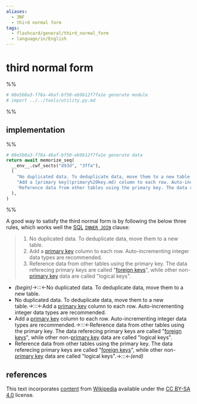 ```yaml
---
aliases:
  - 3NF
  - third normal form
tags:
  - flashcard/general/third_normal_form
  - language/in/English
---
```


# third normal form

%%

```Python
# 08e5b0a3-f78a-46af-bf50-eb9b12f7fa1e generate module
# import ../../tools/utility.py.md
```

%%

## implementation

%%

```Python
# 08e5b0a3-f78a-46af-bf50-eb9b12f7fa1e generate data
return await memorize_seq(
  __env__.cwf_sects("d93d", "3ffa"),
  (
    "No duplicated data. To deduplicate data, move them to a new table.",
    "Add a [primary key](primary%20key.md) column to each row. Auto-incrementing integer data types are recommended.",
    'Reference data from other tables using the primary key. The data referecing primary keys are called "[foreign keys](foreign%20key.md)", while other non-[primary key](primary%20key.md) data are called "logical keys".',
  ),
)
```

%%

A good way to satisfy the third normal form is by following the below three rules, which works well the [SQL](SQL.md) [`INNER JOIN`](join%20(SQL).md#inner%20join) clause:

<!--08e5b0a3-f78a-46af-bf50-eb9b12f7fa1e generate section="d93d"--><!-- The following content is generated at 2023-09-11T22:15:48.171895+08:00. Any edits will be overridden! -->

> 1. No duplicated data. To deduplicate data, move them to a new table.
> 2. Add a [primary key](primary%20key.md) column to each row. Auto-incrementing integer data types are recommended.
> 3. Reference data from other tables using the primary key. The data referecing primary keys are called "[foreign keys](foreign%20key.md)", while other non-[primary key](primary%20key.md) data are called "logical keys".

<!--/08e5b0a3-f78a-46af-bf50-eb9b12f7fa1e-->

<!--08e5b0a3-f78a-46af-bf50-eb9b12f7fa1e generate section="3ffa"--><!-- The following content is generated at 2024-01-04T20:17:52.886708+08:00. Any edits will be overridden! -->

- _(begin)_→:::←No duplicated data. To deduplicate data, move them to a new table.
- No duplicated data. To deduplicate data, move them to a new table.→:::←Add a [primary key](primary%20key.md) column to each row. Auto-incrementing integer data types are recommended.
- Add a [primary key](primary%20key.md) column to each row. Auto-incrementing integer data types are recommended.→:::←Reference data from other tables using the primary key. The data referecing primary keys are called "[foreign keys](foreign%20key.md)", while other non-[primary key](primary%20key.md) data are called "logical keys".
- Reference data from other tables using the primary key. The data referecing primary keys are called "[foreign keys](foreign%20key.md)", while other non-[primary key](primary%20key.md) data are called "logical keys".→:::←_(end)_

<!--/08e5b0a3-f78a-46af-bf50-eb9b12f7fa1e-->

## references

This text incorporates [content](https://en.wikipedia.org/wiki/third_normal_form) from [Wikipedia](Wikipedia.md) available under the [CC BY-SA 4.0](https://creativecommons.org/licenses/by-sa/4.0/) license.
